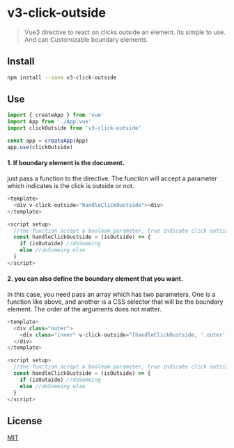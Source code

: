 
# v3-click-outside

> Vue3 directive to react on clicks outside an element. Its simple to use. And can Customizable boundary elements.

## Install

```bash
npm install --save v3-click-outside
```


## Use

```js
import { createApp } from 'vue'
import App from './App.vue'
import clickOutside from 'v3-click-outside'

const app = createApp(App)
app.use(clickOutside)
```

#### 1. If boundary element is the document.
just pass a function to the directive. The function will accept a parameter which indicates is the click is outside or not.

```js
<template>
  <div v-click-outside="handleClickOustside"><div>
</template>

<script setup>
  //the function accept a booleam parameter, true indicate click outside
  const handleClickOustside = (isOutside) => {
    if (isOutaide) //doSomeing
    else //doSomeing else
  }
</script>
```

#### 2. you can also define the boundary element that you want.
In this case, you need pass an array which has two parameters. One is a function like above, and another is a CSS selector that will be the boundary element. The order of the arguments does not matter.

```js
<template>
  <div class="outer">
    <div class="inner" v-click-outside="[handleClickOustside, '.outer']"></div>
  </div>
</template>

<script setup>
  //the function accept a booleam parameter, true indicate click outside
  const handleClickOustside = (isOutside) => {
    if (isOutaide) //doSomeing
    else //doSomeing else
  }
</script>
```


## License

[MIT](http://opensource.org/licenses/MIT)
